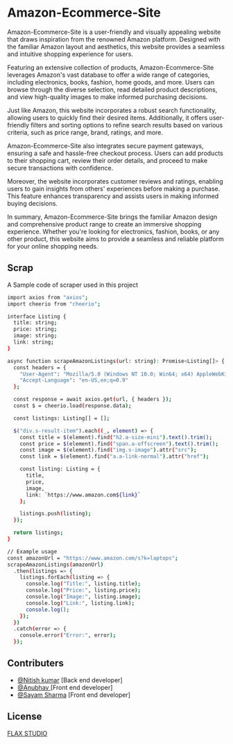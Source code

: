#  Amazon-Ecommerce-Site
Amazon-Ecommerce-Site is a user-friendly and visually appealing website that draws inspiration from the renowned Amazon platform. Designed with the familiar Amazon layout and aesthetics, this website provides a seamless and intuitive shopping experience for users.

Featuring an extensive collection of products, Amazon-Ecommerce-Site leverages Amazon's vast database to offer a wide range of categories, including electronics, books, fashion, home goods, and more. Users can browse through the diverse selection, read detailed product descriptions, and view high-quality images to make informed purchasing decisions.

Just like Amazon, this website incorporates a robust search functionality, allowing users to quickly find their desired items. Additionally, it offers user-friendly filters and sorting options to refine search results based on various criteria, such as price range, brand, ratings, and more.

Amazon-Ecommerce-Site also integrates secure payment gateways, ensuring a safe and hassle-free checkout process. Users can add products to their shopping cart, review their order details, and proceed to make secure transactions with confidence.

Moreover, the website incorporates customer reviews and ratings, enabling users to gain insights from others' experiences before making a purchase. This feature enhances transparency and assists users in making informed buying decisions.

In summary, Amazon-Ecommerce-Site brings the familiar Amazon design and comprehensive product range to create an immersive shopping experience. Whether you're looking for electronics, fashion, books, or any other product, this website aims to provide a seamless and reliable platform for your online shopping needs.

## Scrap

A Sample code of scraper used in this project

```bash
import axios from "axios";
import cheerio from "cheerio";

interface Listing {
  title: string;
  price: string;
  image: string;
  link: string;
}

async function scrapeAmazonListings(url: string): Promise<Listing[]> {
  const headers = {
    "User-Agent": "Mozilla/5.0 (Windows NT 10.0; Win64; x64) AppleWebKit/537.36 (KHTML, like Gecko) Chrome/91.0.4472.124 Safari/537.36",
    "Accept-Language": "en-US,en;q=0.9"
  };

  const response = await axios.get(url, { headers });
  const $ = cheerio.load(response.data);

  const listings: Listing[] = [];

  $("div.s-result-item").each((_, element) => {
    const title = $(element).find("h2.a-size-mini").text().trim();
    const price = $(element).find("span.a-offscreen").text().trim();
    const image = $(element).find("img.s-image").attr("src");
    const link = $(element).find("a.a-link-normal").attr("href");

    const listing: Listing = {
      title,
      price,
      image,
      link: `https://www.amazon.com${link}`
    };

    listings.push(listing);
  });

  return listings;
}

// Example usage
const amazonUrl = "https://www.amazon.com/s?k=laptops";
scrapeAmazonListings(amazonUrl)
  .then(listings => {
    listings.forEach(listing => {
      console.log("Title:", listing.title);
      console.log("Price:", listing.price);
      console.log("Image:", listing.image);
      console.log("Link:", listing.link);
      console.log();
    });
  })
  .catch(error => {
    console.error("Error:", error);
  });

```
## Contributers

- [@Nitish kumar](https://github.com/nitish-dev) [Back end developer]
- [@Anubhav ](https://github.com/Anubhav0114) [Front end developer]
- [@Sayam Sharma](https://github.com/StartCodeingWithSayam) [Front end developer]

## License

[FLAX STUDIO](https://flax-studio.versel.app)
